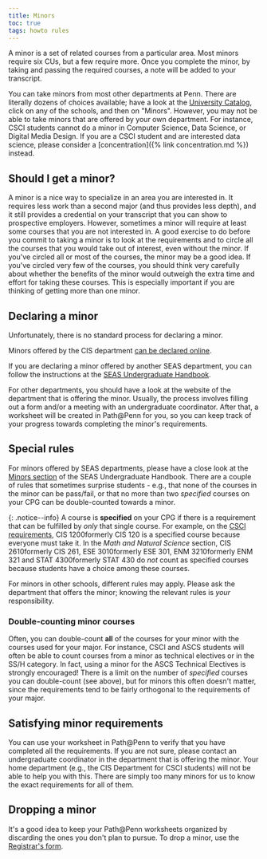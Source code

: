 ```yaml
---
title: Minors
toc: true
tags: howto rules
---
```


A minor is a set of related courses from a particular area. Most minors require six CUs, but a few require more. Once you complete the minor, by taking and passing the required courses, a note will be added to your transcript.

You can take minors from most other departments at Penn. There are literally dozens of choices available; have a look at the [University Catalog](https://catalog.upenn.edu/undergraduate/), click on any of the schools, and then on "Minors". However, you may not be able to take minors that are offered by your own department. For instance, CSCI students cannot do a minor in Computer Science, Data Science, or Digital Media Design. If you are a CSCI student and are interested data science, please consider a [concentration]({% link concentration.md %}) instead.

## Should I get a minor?

A minor is a nice way to specialize in an area you are interested in. It requires less work than a second major (and thus provides less depth), and it still provides a credential on your transcript that you can show to prospective employers. However, sometimes a minor will require at least some courses that you are not interested in. A good exercise to do before you commit to taking a minor is to look at the requirements and to circle all the courses that you would take out of interest, even without the minor. If you've circled all or most of the courses, the minor may be a good idea. If you've circled very few of the courses, you should think very carefully about whether the benefits of the minor would outweigh the extra time and effort for taking these courses. This is especially important if you are thinking of getting more than one minor.

## Declaring a minor

Unfortunately, there is no standard process for declaring a minor.

Minors offered by the CIS department [can be declared online]({{page.links.path_major_minor_form}}).

If you are declaring a minor offered by another SEAS department, you can follow the instructions at the [SEAS Undergraduate Handbook](https://ugrad.seas.upenn.edu/student-handbook/programs-options/minors/).

For other departments, you should have a look at the website of the department that is offering the minor. Usually, the process involves filling out a form and/or a meeting with an undergraduate coordinator. After that, a worksheet will be created in Path@Penn for you, so you can keep track of your progress towards completing the minor's requirements.

## Special rules

For minors offered by SEAS departments, please have a close look at the [Minors section](https://ugrad.seas.upenn.edu/student-handbook/programs-options/minors/) of the SEAS Undergraduate Handbook. There are a couple of rules that sometimes surprise students - e.g., that none of the courses in the minor can be pass/fail, or that no more than two _specified_ courses on your CPG can be double-counted towards a minor.

{: .notice--info}
A course is **specified** on your CPG if there is a requirement that can be fulfilled by _only_ that single course. For example, on the [CSCI requirements](https://www.cis.upenn.edu/undergraduate/advising/all-degree-requirements/csci-requirements-2020/), <span class="tooltip">CIS 1200<span class="tooltiptext">formerly CIS 120</span></span> is a specified course because everyone must take it. In the _Math and Natural Science_ section, <span class="tooltip">CIS 2610<span class="tooltiptext">formerly CIS 261</span></span>, <span class="tooltip">ESE 3010<span class="tooltiptext">formerly ESE 301</span></span>, <span class="tooltip">ENM 3210<span class="tooltiptext">formerly ENM 321</span></span> and <span class="tooltip">STAT 4300<span class="tooltiptext">formerly STAT 430</span></span> do _not_ count as specified courses because students have a choice among these courses.

For minors in other schools, different rules may apply. Please ask the department that offers the minor; knowing the relevant rules is *your* responsibility.

### Double-counting minor courses

Often, you can double-count **all** of the courses for your minor with the courses used for your major. For instance, CSCI and ASCS students will often be able to count courses from a minor as technical electives or in the SS/H category. In fact, using a minor for the ASCS Technical Electives is strongly encouraged! There is a limit on the number of *specified* courses you can double-count (see above), but for minors this often doesn't matter, since the requirements tend to be fairly orthogonal to the requirements of your major.

## Satisfying minor requirements

You can use your worksheet in Path@Penn to verify that you have completed all the requirements. If you are not sure, please contact an undergraduate coordinator in the department that is offering the minor. Your home department (e.g., the CIS Department for CSCI students) will not be able to help you with this. There are simply too many minors for us to know the exact requirements for all of them.

## Dropping a minor

It's a good idea to keep your Path@Penn worksheets organized by discarding the ones you don't plan to pursue. To drop a minor, use the [Registrar's form]({{page.links.path_major_minor_form}}).